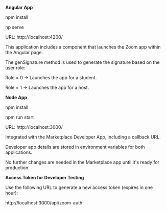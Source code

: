 **Angular App**

npm install 

np serve

URL: http://localhost:4200/

This application includes a component that launches the Zoom app within the Angular page.

The genSignature method is used to generate the signature based on the user role:

Role = 0 → Launches the app for a student.

Role = 1 → Launches the app for a host.

**Node App**

npm install

npm run start

URL: http://localhost:3000/

Integrated with the Marketplace Developer App, including a callback URL.

Developer app details are stored in environment variables for both applications.

No further changes are needed in the Marketplace app until it's ready for production.


**Access Token for Developer Testing**

Use the following URL to generate a new access token (expires in one hour):

http://localhost:3000/api/zoom-auth

